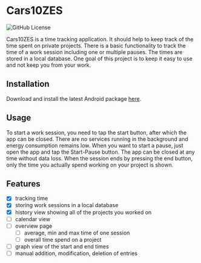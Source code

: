 # Cars10ZES

![GitHub License](https://img.shields.io/github/license/MMaue/Cars10ZES)

Cars10ZES is a time tracking application. It should help to keep track of the time spent on private projects. There is a basic functionality to track the time of a work session including one or multiple pauses. The times are stored in a local database. One goal of this project is to keep it easy to use and not keep you from your work.

## Installation

Download and install the latest Android package [here](https://github.com/MMaue/Cars10ZES/releases/download/v0.1.8/Cars10ZES_0.1.8.apk).

## Usage

To start a work session, you need to tap the start button, after which the app can be closed. There are no services running in the background and energy consumption remains low. When you want to start a pause, just open the app and tap the Start-Pause button. The app can be closed at any time without data loss. When the session ends by pressing the end button, only the time you actually spend working on your project is shown.

## Features

- [x] tracking time
- [x] storing work sessions in a local database
- [x] history view showing all of the projects you worked on
- [ ] calendar view
- [ ] overview page
  - [ ] average, min and max time of one session
  - [ ] overall time spend on a project
- [ ] graph view of the start and end times
- [ ] manual addition, modification, deletion of entries
